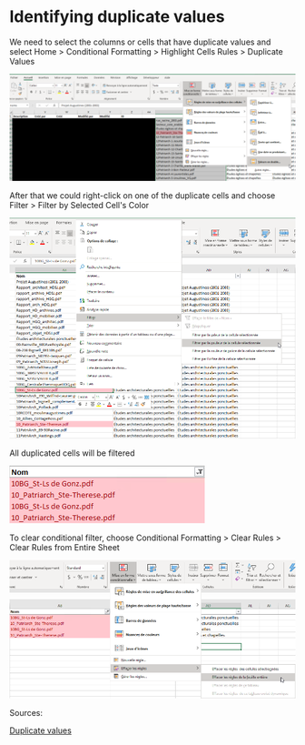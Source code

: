 # Identifying duplicate values

We need to select the columns or cells that have duplicate values and select Home > Conditional Formatting > Highlight Cells Rules > Duplicate Values

![alt text][img1]

After that we could right-click on one of the duplicate cells and choose Filter > Filter by Selected Cell's Color

![alt text][img2]

All duplicated cells will be filtered

![alt text][img3]

To clear conditional filter, choose Conditional Formatting > Clear Rules > Clear Rules from Entire Sheet

![alt text][img4]

Sources:

[Duplicate values](https://www.accountingweb.com/technology/excel/identifying-duplicate-values-in-an-excel-list)

[img1]: https://github.com/campelo/documentation/blob/master/excel/identifying-duplicate-values/assets/img1.png "Image 1" 
[img2]: https://github.com/campelo/documentation/blob/master/excel/identifying-duplicate-values/assets/img2.png "Image 2" 
[img3]: https://github.com/campelo/documentation/blob/master/excel/identifying-duplicate-values/assets/img3.png "Image 3" 
[img4]: https://github.com/campelo/documentation/blob/master/excel/identifying-duplicate-values/assets/img4.png "Image 4" 